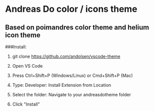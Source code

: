 # Andreas Do color / icons theme

## Based on poimandres color theme and helium icon theme

###Install:

1. git clone https://github.com/andolsen/vscode-theme

2. Open VS Code
3. Press Ctrl+Shift+P (Windows/Linux) or Cmd+Shift+P (Mac)
4. Type: Developer: Install Extension from Location
5. Select the folder: Navigate to your andreasdotheme folder
6. Click "Install"
